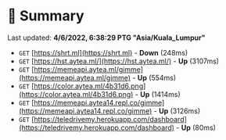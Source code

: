 # 📖 Summary
Last updated: **4/6/2022, 6:38:29 PTG "Asia/Kuala_Lumpur"**

- `GET` [https://shrt.ml](https://shrt.ml) - **Down** (248ms)
- `GET` [https://hst.aytea.ml/](https://hst.aytea.ml/) - **Up** (3107ms)
- `GET` [https://memeapi.aytea.ml/gimme](https://memeapi.aytea.ml/gimme) - **Up** (554ms)
- `GET` [https://color.aytea.ml/4b31d6.png](https://color.aytea.ml/4b31d6.png) - **Up** (1414ms)
- `GET` [https://memeapi.aytea14.repl.co/gimme](https://memeapi.aytea14.repl.co/gimme) - **Up** (3126ms)
- `GET` [https://teledrivemy.herokuapp.com/dashboard](https://teledrivemy.herokuapp.com/dashboard) - **Up** (80ms)
